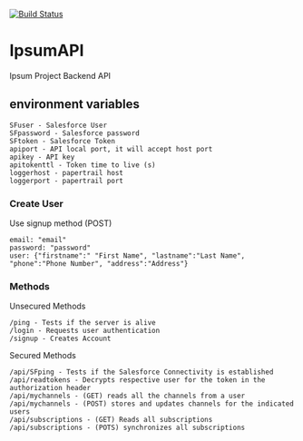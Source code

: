 [![Build Status](https://travis-ci.org/Ipsumaite/IpsumAPI.svg?branch=oceano)](https://travis-ci.org/Ipsumaite/IpsumAPI)

# IpsumAPI

Ipsum Project Backend API


## environment variables
```
SFuser - Salesforce User
SFpassword - Salesforce password
SFtoken - Salesforce Token
apiport - API local port, it will accept host port
apikey - API key
apitokenttl - Token time to live (s)
loggerhost - papertrail host
loggerport - papertrail port
```


### Create User
Use signup method (POST)

```
email: "email"
password: "password"
user: {"firstname":" "First Name", "lastname":"Last Name", "phone":"Phone Number", "address":"Address"}
```


### Methods
Unsecured Methods
```
/ping - Tests if the server is alive
/login - Requests user authentication
/signup - Creates Account
```
Secured Methods
```
/api/SFping - Tests if the Salesforce Connectivity is established
/api/readtokens - Decrypts respective user for the token in the authorization header
/api/mychannels - (GET) reads all the channels from a user
/api/mychannels - (POST) stores and updates channels for the indicated users
/api/subscriptions - (GET) Reads all subscriptions
/api/subscriptions - (POTS) synchronizes all subscriptions
```


